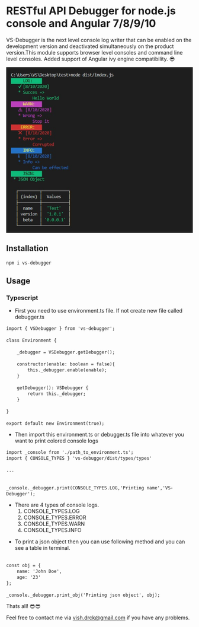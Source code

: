 # RESTful API Debugger for node.js console and Angular 7/8/9/10

VS-Debugger is the next level console log writer that can be enabled on the development version and deactivated simultaneously on the product version.This module supports browser level consoles and command line level consoles.
Added support of Angular ivy engine compatibility. 😎

<img src="https://github.com/vishdrck/vs-debugger/blob/develop/vs-debugger.jpeg" align="center">

## Installation

```
npm i vs-debugger
```

## Usage

### Typescript

- First you need to use environment.ts file. If not create new file called debugger.ts

```
import { VSDebugger } from 'vs-debugger';

class Environment {

    _debugger = VSDebugger.getDebugger();

    constructor(enable: boolean = false){
        this._debugger.enable(enable);
    }

    getDebugger(): VSDebugger {
        return this._debugger;
    }

}

export default new Environment(true);

```

- Then import this environment.ts or debugger.ts file into whatever you want to print colored console logs

```
import _console from './path_to_environment.ts';
import { CONSOLE_TYPES } 'vs-debugger/dist/types/types'

...


_console._debugger.print(CONSOLE_TYPES.LOG,'Printing name','VS-Debugger');

```

- There are 4 types of console logs.
  1. CONSOLE_TYPES.LOG
  2. CONSOLE_TYPES.ERROR
  3. CONSOLE_TYPES.WARN
  4. CONSOLE_TYPES.INFO

* To print a json object then you can use following method and you can see a table in terminal.

```

const obj = {
    name: 'John Doe',
    age: '23'
};

_console._debugger.print_obj('Printing json object', obj);
```

Thats all! 😎😎

Feel free to contact me via <a href="mailto:vish.drck@gmail.com">vish.drck@gmail.com</a> if you have any problems.
